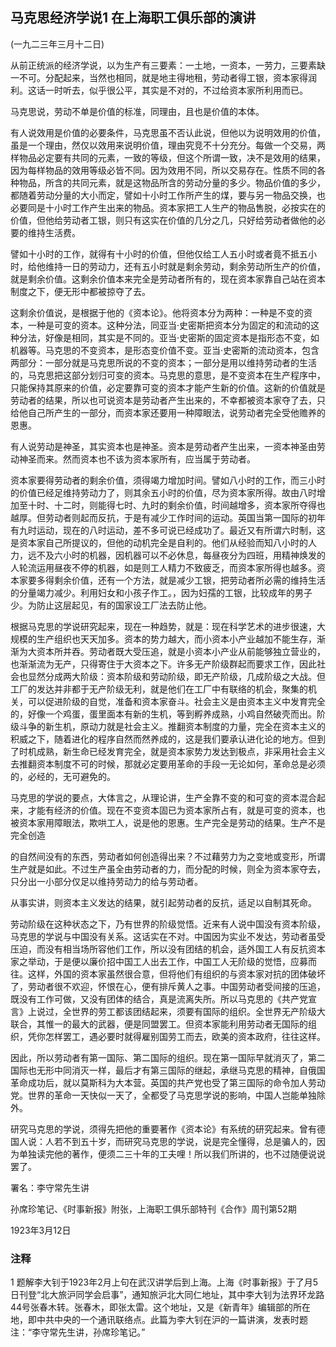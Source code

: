 ## 马克思经济学说1 在上海职工俱乐部的演讲

 

(一九二三年三月十二日)

 

从前正统派的经济学说，以为生产有三要素：一土地，一资本，一劳力，三要素缺一不可。分配起来，当然也相同，就是地主得地租，劳动者得工银，资本家得润利。这话一时听去，似乎很公平，其实是不对的，不过给资本家所利用而已。

马克思说，劳动不单是价值的标准，同理由，且也是价值的本体。

有人说效用是价值的必要条件，马克思虽不否认此说，但他以为说明效用的价值，虽是一个理由，然仅以效用来说明价值，理由究竞不十分充分。每做一个交易，两样物品必定要有共同的元素，一致的等级，但这个所谓一致，决不是效用的结果，因为每样物品的效用等级必皆不同。因为效用不同，所以交易存在。性质不同的各种物品，所含的共同元素，就是这物品所含的劳动分量的多少。物品价值的多少，都随着劳动分量的大小而定，譬如十小时工作所产生的煤，要与另一物品交换，也必要同是十小时工作产生出来的物品。资本家把工人生产的物品售脱，必按实在的价值，但他给劳动者工银，则只有这实在价值的几分之几，只好给劳动者做他的必要的维持生活费。



譬如十小时的工作，就得有十小时的价值，但他仅给工人五小时或者竟不抵五小时，给他维持一日的劳动力，还有五小时就是剩余劳动，剩余劳动所生产的价值，就是剩余价值。这剩余价值本来完全是劳动者所有的，现在资本家靠自己站在资本制度之下，便无形中都被掠夺了去。

这剩余价值说，是根据于他的《资本论》。他将资本分为两种：一种是不变的资本，一种是可变的资本。这种分法，同亚当·史密斯把资本分为固定的和流动的这种分法，好像是相同，其实是不同的。亚当·史密斯的固定资本是指形态不变，如机器等。马克思的不变资本，是形态变价值不变。亚当·史密斯的流动资本，包含两部分：一部分就是马克思所说的不变的资本；一部分是用以维持劳动者的生活的，马克思把这部分划归可变的资本。马克思的意思，是不变资本在生产程序中，只能保持其原来的价值，必定要靠可变的资本才能产生新的价值。这新的价值就是劳动者的结果，所以也可说资本是劳动者产生出来的，不幸都被资本家夺了去，只给他自己所产生的一部分，而资本家还要用一种障眼法，说劳动者完全受他赡养的恩惠。

有人说劳动是神圣，其实资本也是神圣。资本是劳动者产生出来，一资本神圣由劳动神圣而来。然而资本也不该为资本家所有，应当属于劳动者。

资本家要得劳动者的剩余价值，须得竭力增加时间。譬如八小时的工作，而三小时的价值已经足维持劳动力了，则其余五小时的价值，尽为资本家所得。故由八时增加至十时、十二时，则能得七时、九时的剩余价值，时间越增多，资本家所夺得也越厚。但劳动者则起而反抗，于是有减少工作时间的运动。英国当第一国际的初年有九时运动，现在的八时运动，差不多可说已经成功了。最近又有所谓六时制，这是资本家自己所提议的，但他的动机完全是自利的。他们从经验而知八小时的人力，远不及六小时的机器，因机器可以不必休息，每昼夜分为四班，用精神焕发的人轮流运用昼夜不停的机器，如是则工人精力不致疲乏，而资本家所得也越多。资本家要多得剩余价值，还有一个方法，就是减少工银，把劳动者所必需的维持生活的分量竭力减少。利用妇女和小孩子作工。，因为妇孺的工银，比较成年的男子少。为防止这层起见，有的国家设工厂法去防止他。

根据马克思的学说研究起来，现在一种趋势，就是：现在科学艺术的进步很速，大规模的生产组织也天天加多。资本的势力越大，而小资本小产业越加不能生存，渐渐为大资本所并吞。劳动者既大受压追，就是小资本小产业从前能够独立营业的，也渐渐流为无产，只得寄住于大资本之下。许多无产阶级群起而要求工作，因此社会也显然分成两大阶级：资本阶级和劳动阶级，即无产阶级，几成阶级之大战。但工厂的发达并非都于无产阶级无利，就是他们在工厂中有联络的机会，聚集的机关，可以促进阶级的自觉，准备和资本家奋斗。社会主义是由资本主义中发育完全的，好像一个鸡蛋，蛋里面本有新的生机，等到孵养成熟，小鸡自然破壳而出。阶级斗争的新生机，原动力就是社会主义。推翻资本制度的力量，完全在资本主义的积威之下，随着进化的程序自然而然养成的，这是我们要承认进化论的地方。但到了时机成熟，新生命已经发育完全，就是资本家势力发达到极点，非采用社会主义去推翻资本制度不可的时候，那就必定要用革命的手段一无论如何，革命总是必须的，必经的，无可避免的。

马克思的学说的要点，大体言之，从理论讲，生产全靠不变的和可变的资本混合起来，才能有经济的价值。现在不变资本固已为资本家所占有，就是可变的资本，也被资本家用障眼法，欺哄工人，说是他的恩惠。生产完全是劳动的结果。生产不是完全创造

的自然间没有的东西，劳动者如何创造得出来？不过藉劳力为之变地或变形，所谓生产就是如此。不过生产虽全由劳动者的力，而分配的时候，则全为资本家夺去，只分出一小部分仅足以维持劳动力的给与劳动者。

从事实讲，则资本主义发达的结果，就引起劳动者的反抗，适足以自制其死命。

劳动阶级在这种状态之下，乃有世界的阶级觉悟。近来有人说中国没有资本阶级，马克思的学说与中国没有关系。这话实在不对。中国因为实业不发达，劳动者虽受压迫，而没有相当场所容他们工作，所以没有团结的机会，适外国工人有反抗资本家之举动，于是便以廉价招中国工人出去工作，中国工人无阶级的觉悟，应募而往。这样，外国的资本家虽然很合意，但将他们有组织的与资本家对抗的团体破坏了，劳动者很不欢迎，怀恨在心，便有排斥黄人之事。中国劳动者受间接的压追，既没有工作可做，又没有团体的结合，真是流离失所。所以马克思的《共产党宣言》上说过，全世界的劳工都该团结起来，须要有国际的组织。全世界无产阶级大联合，其惟一的最大的武器，便是同盟罢工。但资本家能利用劳动者无国际的组织，凭你怎样罢工，遇必要时就得雇别国劳工而去，欧美的资本政府，往往这样。

因此，所以劳动者有第一国际、第二国际的组织。现在第一国际早就消灭了，第二国际也无形中同消灭一样，最后才有第三国际的继起，承继马克思的精神，自俄国革命成功后，就以莫斯科为大本营。英国的共产党也受了第三国际的命令加人劳动党。世界的革命一天快似一天了，全都受了马克思学说的影响，中国人岂能单独除外。

研究马克思的学说，须得先把他的重要著作《资本论》有系统的研究起来。曾有德国人说：人若不到五十岁，而研究马克思的学说，说是完全懂得，总是骗人的，因为单独读完他的著作，便须二三十年的工夫哩！所以我们所讲的，也不过随便说说罢了。

 

署名：李守常先生讲

孙席珍笔记、《时事新报》附张，上海职工俱乐部特刊《合作》周刊第52期

1923年3月12日

 

### 注释
1 题解李大钊于1923年2月上句在武汉讲学后到上海。上海《时事新报》于了月5日刊登“北大旅沪同学会启事”，通知旅沪北大同仁地址，其中李大钊为法界环龙路44号张春木转。张春木，即张太雷。这个地址，又是《新青年》编辑部的所在地，即中共中央的一个通讯联络点。此篇为李大钊在沪的一篇讲演，发表时题注：“李守常先生讲，孙席珍笔记。”
